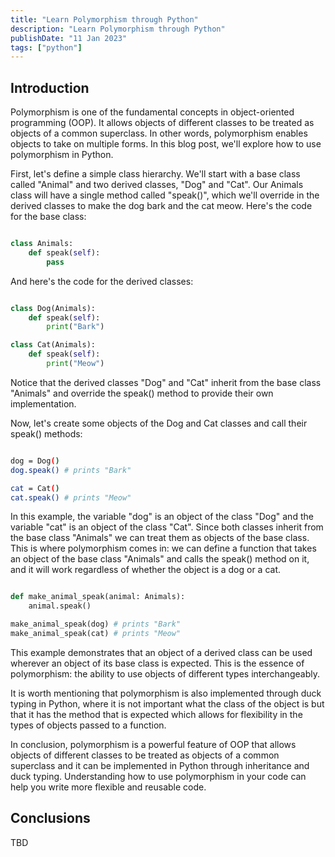 ```yaml
---
title: "Learn Polymorphism through Python"
description: "Learn Polymorphism through Python"
publishDate: "11 Jan 2023"
tags: ["python"]
---
```


## Introduction

Polymorphism is one of the fundamental concepts in object-oriented programming (OOP). It allows objects of different classes to be treated as objects of a common superclass. In other words, polymorphism enables objects to take on multiple forms. In this blog post, we'll explore how to use polymorphism in Python.

First, let's define a simple class hierarchy. We'll start with a base class called "Animal" and two derived classes, "Dog" and "Cat". Our Animals class will have a single method called "speak()", which we'll override in the derived classes to make the dog bark and the cat meow. Here's the code for the base class:

```python

class Animals:
    def speak(self):
        pass


```

And here's the code for the derived classes:

```python

class Dog(Animals):
    def speak(self):
        print("Bark")

class Cat(Animals):
    def speak(self):
        print("Meow")


```

Notice that the derived classes "Dog" and "Cat" inherit from the base class "Animals" and override the speak() method to provide their own implementation.

Now, let's create some objects of the Dog and Cat classes and call their speak() methods:

```bash

dog = Dog()
dog.speak() # prints "Bark"

cat = Cat()
cat.speak() # prints "Meow"

```

In this example, the variable "dog" is an object of the class "Dog" and the variable "cat" is an object of the class "Cat". Since both classes inherit from the base class "Animals" we can treat them as objects of the base class. This is where polymorphism comes in: we can define a function that takes an object of the base class "Animals" and calls the speak() method on it, and it will work regardless of whether the object is a dog or a cat.

```python

def make_animal_speak(animal: Animals):
    animal.speak()

make_animal_speak(dog) # prints "Bark"
make_animal_speak(cat) # prints "Meow"


```

This example demonstrates that an object of a derived class can be used wherever an object of its base class is expected. This is the essence of polymorphism: the ability to use objects of different types interchangeably.

It is worth mentioning that polymorphism is also implemented through duck typing in Python, where it is not important what the class of the object is but that it has the method that is expected which allows for flexibility in the types of objects passed to a function.

In conclusion, polymorphism is a powerful feature of OOP that allows objects of different classes to be treated as objects of a common superclass and it can be implemented in Python through inheritance and duck typing. Understanding how to use polymorphism in your code can help you write more flexible and reusable code.

## Conclusions

TBD
